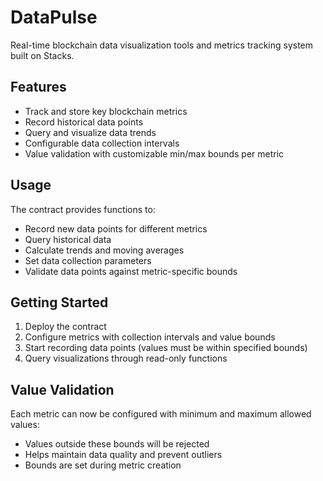 # DataPulse
Real-time blockchain data visualization tools and metrics tracking system built on Stacks.

## Features
- Track and store key blockchain metrics
- Record historical data points
- Query and visualize data trends
- Configurable data collection intervals
- Value validation with customizable min/max bounds per metric

## Usage
The contract provides functions to:
- Record new data points for different metrics
- Query historical data 
- Calculate trends and moving averages
- Set data collection parameters
- Validate data points against metric-specific bounds

## Getting Started
1. Deploy the contract 
2. Configure metrics with collection intervals and value bounds
3. Start recording data points (values must be within specified bounds)
4. Query visualizations through read-only functions

## Value Validation
Each metric can now be configured with minimum and maximum allowed values:
- Values outside these bounds will be rejected
- Helps maintain data quality and prevent outliers
- Bounds are set during metric creation
